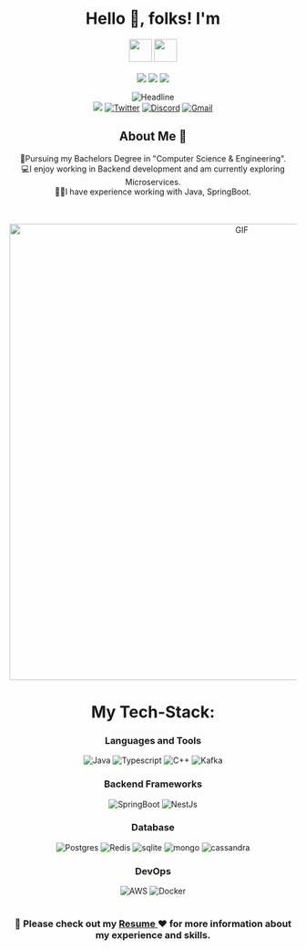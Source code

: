 <h1 align="center"> Hello 👋, folks! I'm </h1>

<p>
<div align="center">
<img height="40px" src="https://img.shields.io/badge/-Ratnesh-61DAFB?&style=for-the-badge&logoWidth=50"/>
<img height="40px" src="https://img.shields.io/badge/-Mishra-5457ff?&style=for-the-badge&logoWidth=50"/>
</div>

<br>

<div align="center">
<img src="https://img.shields.io/badge/-A-5457ff?&style=for-the-badge&logoWidth=50"/>
<img src="https://img.shields.io/badge/-Backend-61DAFB?&style=for-the-badge&logoWidth=50"/>
<img src="https://img.shields.io/badge/-Developer-5457ff?&style=for-the-badge&logoWidth=50"/>
</div>
</p>

<div align=center> 

<div align=center>
        <img src="https://readme-typing-svg.herokuapp.com?color=%&size=32&center=true&vCenter=true&width=600&height=50&lines=Hi+there+I'm+Ratnesh+%F0%9F%91%8B;Back-End+Developer;Problem+Solver;Open-Source+Enthusiast" alt="Headline" />
</div> 
<div>
    <a href="https://www.linkedin.com/in/ratnesh2003/"><img src="https://img.shields.io/badge/LinkedIn-0077B5?style=for-the-badge&logo=linkedin&logoColor=whit" /></a>
    <a href="https://twitter.com/ratnesh_003"><img src="https://img.shields.io/badge/Twitter-1DA1F2?style=for-the-badge&logo=twitter&logoColor=white" alt="Twitter" /></a>
        <a href="https://www.discordapp.com/users/267237010916376576"><img src="https://img.shields.io/badge/Discord-5865F2?style=for-the-badge&logo=discord&logoColor=white" alt="Discord" /></a>
        <a href="mailto:ratneshmishrarulz@gmail.com"><img src="https://img.shields.io/badge/Gmail-D14836?style=for-the-badge&logo=gmail&logoColor=white" alt="Gmail" /></a>
    </div>

<h2 align="center">About Me 🚀</h2>
<p align="center">
👦Pursuing my Bachelors Degree in "Computer Science & Engineering". </br>
💻I enjoy working in Backend development and am currently exploring Microservices.</br>
👨‍💻I have experience working with Java, SpringBoot.
</p>

<br>
<br>

<img align="center" width="800px" alt="GIF" src="https://media.giphy.com/media/836HiJc7pgzy8iNXCn/giphy.gif" />

<br>
<h1 align="center">My Tech-Stack:</h1>
<div align="center">
        
### Languages and Tools    
![Java](https://img.shields.io/badge/Java-ED8B00?style=for-the-badge&logo=openjdk&logoColor=white) ![Typescript](https://img.shields.io/badge/TypeScript-007ACC?style=for-the-badge&logo=typescript&logoColor=white) ![C++](https://img.shields.io/badge/C%2B%2B-00599C?style=for-the-badge&logo=c%2B%2B&logoColor=white)
![Kafka](https://img.shields.io/badge/Apache%20Kafka-000?style=for-the-badge&logo=apachekafka)

### Backend Frameworks

  ![SpringBoot](https://img.shields.io/badge/Spring%20Boot-6DB33F?style=for-the-badge&logo=Spring&logoColor=white)
  ![NestJs](https://img.shields.io/badge/-NestJs-ea2845?style=for-the-badge&logo=nestjs&logoColor=white)

### Database

  ![Postgres](https://img.shields.io/badge/postgres-%23316192.svg?style=for-the-badge&logo=postgresql&logoColor=white)
  ![Redis](https://img.shields.io/badge/redis-%23DD0031.svg?style=for-the-badge&logo=redis&logoColor=white)
  ![sqlite](https://img.shields.io/badge/MySQL-blue.svg?&style=for-the-badge&logo=mysql&logoColor=white)
  ![mongo](https://img.shields.io/badge/MongoDB-4EA94B?style=for-the-badge&logo=mongodb&logoColor=white)
  ![cassandra](https://img.shields.io/badge/Apache%20Cassandra-white?style=for-the-badge&logo=apachecassandra)


### DevOps

  ![AWS](https://img.shields.io/badge/AWS%20-%23FF9900.svg?&style=for-the-badge&logo=amazon-aws&logoColor=white)
  ![Docker](https://img.shields.io/badge/docker-%230db7ed.svg?style=for-the-badge&logo=docker&logoColor=white)

</div>

<h1></h1>

<div align="center">
  
<h3> 📄  Please check out my <a href="https://drive.google.com/file/d/1ixyOGto_CmtdhdUIfst1xYHo5kR99p5d/view?usp=sharing"> Resume </a> ❤️ for more information about my experience and skills.</h3>

</div>
